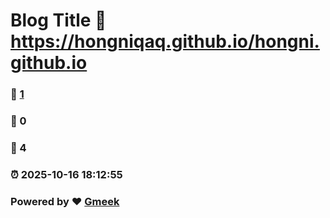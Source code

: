 # Blog Title :link: https://hongniqaq.github.io/hongni.github.io 
### :page_facing_up: [1](https://hongniqaq.github.io/hongni.github.io/tag.html) 
### :speech_balloon: 0 
### :hibiscus: 4 
### :alarm_clock: 2025-10-16 18:12:55 
### Powered by :heart: [Gmeek](https://github.com/Meekdai/Gmeek)
